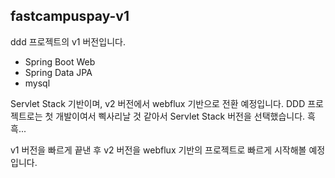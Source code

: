 ## fastcampuspay-v1
ddd 프로젝트의 v1 버전입니다.
- Spring Boot Web
- Spring Data JPA
- mysql

Servlet Stack 기반이며, v2 버전에서 webflux 기반으로 전환 예정입니다. DDD 프로젝트로는 첫 개발이여서 삑사리날 것 같아서 Servlet Stack 버전을 선택했습니다. 흑흑...
<br/>

v1 버전을 빠르게 끝낸 후 v2 버전을 webflux 기반의 프로젝트로 빠르게 시작해볼 예정입니다.<br/>

